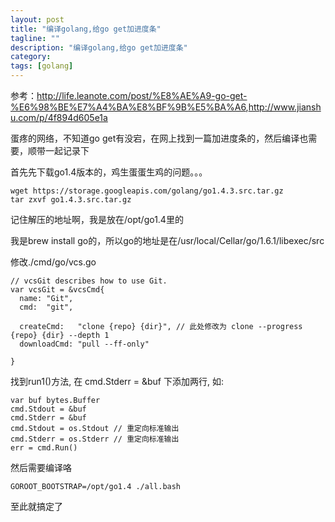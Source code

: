 ```yaml
---
layout: post
title: "编译golang,给go get加进度条"
tagline: ""
description: "编译golang,给go get加进度条"
category: 
tags: [golang]
---
```


参考：<http://life.leanote.com/post/%E8%AE%A9-go-get-%E6%98%BE%E7%A4%BA%E8%BF%9B%E5%BA%A6>,<http://www.jianshu.com/p/4f894d605e1a>

蛋疼的网络，不知道go get有没宕，在网上找到一篇加进度条的，然后编译也需要，顺带一起记录下

首先先下载go1.4版本的，鸡生蛋蛋生鸡的问题。。。


    wget https://storage.googleapis.com/golang/go1.4.3.src.tar.gz
    tar zxvf go1.4.3.src.tar.gz

记住解压的地址啊，我是放在/opt/go1.4里的

我是brew install go的，所以go的地址是在/usr/local/Cellar/go/1.6.1/libexec/src

修改./cmd/go/vcs.go 

    // vcsGit describes how to use Git.
    var vcsGit = &vcsCmd{
      name: "Git",
      cmd:  "git",

      createCmd:   "clone {repo} {dir}", // 此处修改为 clone --progress {repo} {dir} --depth 1
      downloadCmd: "pull --ff-only"

    }

找到run1()方法, 在 cmd.Stderr = &buf 下添加两行, 如:

    var buf bytes.Buffer
    cmd.Stdout = &buf
    cmd.Stderr = &buf
    cmd.Stdout = os.Stdout // 重定向标准输出
    cmd.Stderr = os.Stderr // 重定向标准输出
    err = cmd.Run()

然后需要编译咯

    GOROOT_BOOTSTRAP=/opt/go1.4 ./all.bash

至此就搞定了

